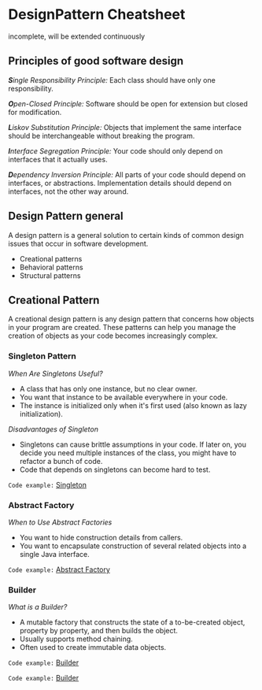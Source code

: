 # DesignPattern Cheatsheet

incomplete, will be extended continuously

## Principles of good software design

***S**ingle Responsibility Principle:* Each class should have only one responsibility.

***O**pen-Closed Principle:* Software should be open for extension but closed for modification.

***L**iskov Substitution Principle:* Objects that implement the same interface should be interchangeable without breaking the program.

***I**nterface Segregation Principle:* Your code should only depend on interfaces that it actually uses.

***D**ependency Inversion Principle:* All parts of your code should depend on interfaces, or abstractions. Implementation details should depend on interfaces, not the other way around.


## Design Pattern general

A design pattern is a general solution to certain kinds of common design issues that occur in software development.
- Creational patterns
- Behavioral patterns
- Structural patterns

## Creational Pattern

A creational design pattern is any design pattern that concerns how objects in your program are created. These patterns can help you manage the creation of objects as your code becomes increasingly complex.

### Singleton Pattern

*When Are Singletons Useful?*

- A class that has only one instance, but no clear owner.
- You want that instance to be available everywhere in your code.
- The instance is initialized only when it's first used (also known as lazy initialization).


*Disadvantages of Singleton*

- Singletons can cause brittle assumptions in your code. If later on, you decide you need multiple instances of the class, you might have to refactor a bunch of code.
- Code that depends on singletons can become hard to test.

```Code example:``` [Singleton](/src/CreationalPatterns/Singleton/SingletonExample)



### Abstract Factory

*When to Use Abstract Factories*

- You want to hide construction details from callers.
- You want to encapsulate construction of several related objects into a single Java interface.

```Code example:``` [Abstract Factory](/src/CreationalPatterns/AbstractFactory/SchuhfabrikExample)

### Builder

*What is a Builder?*
-	A mutable factory that constructs the state of a to-be-created object, property by property, and then builds the object.
- Usually supports method chaining.
- Often used to create immutable data objects.

```Code example:``` [Builder](/src/CreationalPatterns/Builder/AccountExample/)

```Code example:``` [Builder](/src/CreationalPatterns/Builder/UdacisearchClientExample/)



